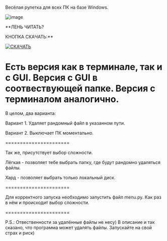 Весёлая рулетка для всех ПК на базе Windows.


![image](https://github.com/Sornodod/Fun-Roulette/assets/65455639/20810f6e-9ce3-4fd7-86f6-a20bc0ccf085)




**ЛЕНЬ ЧИТАТЬ?

КНОПКА СКАЧАТЬ:**

[![СКАЧАТЬ](https://img.shields.io/badge/%D0%A1%D0%9A%D0%90%D0%A7%D0%90%D0%A2%D0%AC-Download-blue)](https://github.com/Sornodod/Fun-Roulette/archive/refs/heads/main.zip)

Есть версия как в терминале, так и с GUI.
Версия с GUI в соотвествующей папке.
Версия с терминалом аналогично.
======================

В целом, два варианта:

Вариант 1.
Удаляет рандомный файл в указанном пути.

Вариант 2.
Выключает ПК моментально.

======================

Так же, присутствует выбор сложности.

Лёгкая - позволяет тебе выбрать папку, где будут рандомно удаляться файлы.

Хард - позволяет выбрать только локальный диск.

======================

Для корректного запуска необходимо запустить файл menu.py.
Как раз в нём и происходит выбор сложности.

======================

P.S.: Отвественности за удалённые файлы не несу) В описание и так сказано, что программа может удалять файлы. Запускайте на свой страх и риск)
